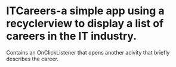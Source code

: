 # ITCareers-a simple app using a recyclerview to display a list of careers in the IT industry.
Contains an OnClickListener that opens another acivity that briefly describes the career.
